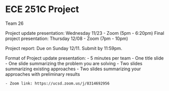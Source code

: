# ECE 251C Project


Team 26

Project update presentation:  Wednesday 11/23  -  Zoom (5pm - 6:20pm)
Final project presentation:   Thursday  12/08  -  Zoom (7pm - 10pm)

Project report:   Due on Sunday 12/11.  Submit by 11:59pm.



Format of Project update presentation:
    - 5 minutes per team
    - One title slide
    - One slide summarizing the problem you are solving
    - Two slides summarizing existing approaches
    - Two slides summarizing your approaches with preliminary results

    - Zoom link: https://ucsd.zoom.us/j/8314692956

